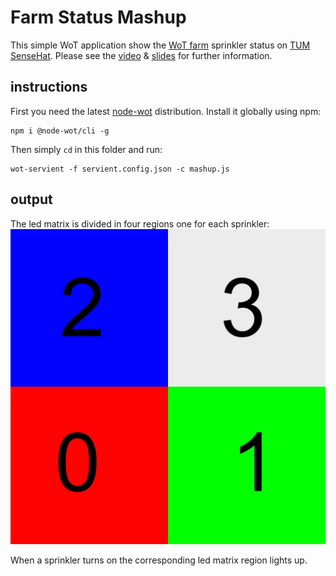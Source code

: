 # Farm Status Mashup
This simple WoT application show the [WoT farm](http://arces143100.arces.unibo.it/) sprinkler status on [TUM SenseHat](../../TDs/TUM). Please see the [video](https://youtu.be/JqKBwkvrjio) & [slides](./outcome-farm-tum.pptx) for further information. 

## instructions
First you need the latest [node-wot](https://github.com/eclipse/thingweb.node-wot/blob/master/examples/security/wot-servient.conf.json) distribution. Install it globally using npm:
```
npm i @node-wot/cli -g
```

Then simply `cd` in this folder and run:
```
wot-servient -f servient.config.json -c mashup.js
```

## output
The led matrix is divided in four regions one for each sprinkler:
![hat_regions](./output.png)

When a sprinkler turns on the corresponding led matrix region lights up.
